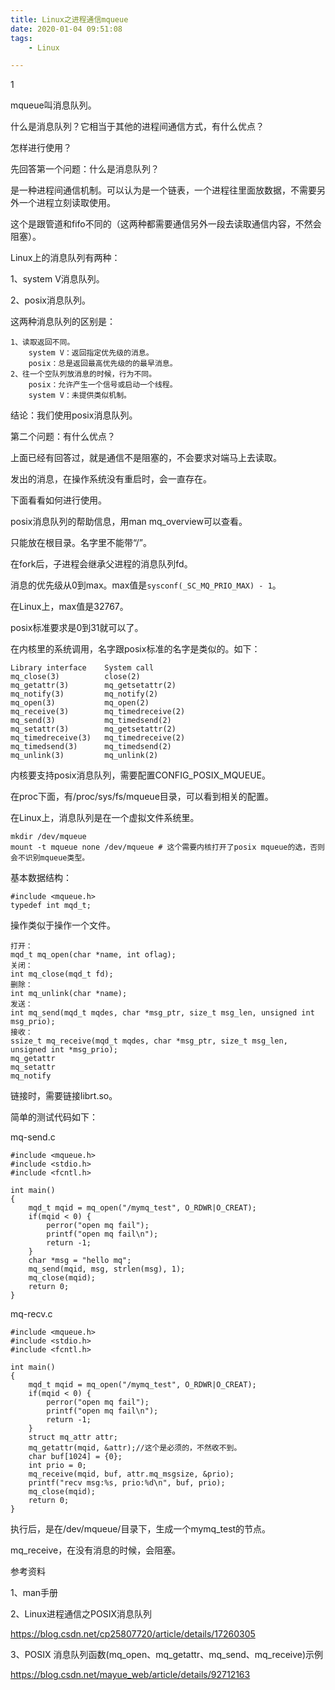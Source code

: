```yaml
---
title: Linux之进程通信mqueue
date: 2020-01-04 09:51:08
tags:
	- Linux

---
```


1

mqueue叫消息队列。

什么是消息队列？它相当于其他的进程间通信方式，有什么优点？

怎样进行使用？



先回答第一个问题：什么是消息队列？

是一种进程间通信机制。可以认为是一个链表，一个进程往里面放数据，不需要另外一个进程立刻读取使用。

这个是跟管道和fifo不同的（这两种都需要通信另外一段去读取通信内容，不然会阻塞）。

Linux上的消息队列有两种：

1、system V消息队列。

2、posix消息队列。

这两种消息队列的区别是：

```
1、读取返回不同。
	system V：返回指定优先级的消息。
	posix：总是返回最高优先级的的最早消息。
2、往一个空队列放消息的时候，行为不同。
	posix：允许产生一个信号或启动一个线程。
	system V：未提供类似机制。
```

结论：我们使用posix消息队列。

第二个问题：有什么优点？

上面已经有回答过，就是通信不是阻塞的，不会要求对端马上去读取。

发出的消息，在操作系统没有重启时，会一直存在。



下面看看如何进行使用。

posix消息队列的帮助信息，用man mq_overview可以查看。

只能放在根目录。名字里不能带“/”。

在fork后，子进程会继承父进程的消息队列fd。

消息的优先级从0到max。max值是`sysconf(_SC_MQ_PRIO_MAX) - 1`。

在Linux上，max值是32767。

posix标准要求是0到31就可以了。



在内核里的系统调用，名字跟posix标准的名字是类似的。如下：

```
Library interface    System call
mq_close(3)          close(2)
mq_getattr(3)        mq_getsetattr(2)
mq_notify(3)         mq_notify(2)
mq_open(3)           mq_open(2)
mq_receive(3)        mq_timedreceive(2)
mq_send(3)           mq_timedsend(2)
mq_setattr(3)        mq_getsetattr(2)
mq_timedreceive(3)   mq_timedreceive(2)
mq_timedsend(3)      mq_timedsend(2)
mq_unlink(3)         mq_unlink(2)
```

内核要支持posix消息队列，需要配置CONFIG_POSIX_MQUEUE。

在proc下面，有/proc/sys/fs/mqueue目录，可以看到相关的配置。



在Linux上，消息队列是在一个虚拟文件系统里。

```
mkdir /dev/mqueue
mount -t mqueue none /dev/mqueue # 这个需要内核打开了posix mqueue的选，否则会不识别mqueue类型。
```



基本数据结构：

```
#include <mqueue.h>
typedef int mqd_t;
```

操作类似于操作一个文件。

```
打开：
mqd_t mq_open(char *name, int oflag);
关闭：
int mq_close(mqd_t fd);
删除：
int mq_unlink(char *name);
发送：
int mq_send(mqd_t mqdes, char *msg_ptr, size_t msg_len, unsigned int msg_prio);
接收：
ssize_t mq_receive(mqd_t mqdes, char *msg_ptr, size_t msg_len, unsigned int *msg_prio);
mq_getattr
mq_setattr
mq_notify

```

链接时，需要链接librt.so。

简单的测试代码如下：

mq-send.c

```
#include <mqueue.h>
#include <stdio.h>
#include <fcntl.h>

int main()
{
    mqd_t mqid = mq_open("/mymq_test", O_RDWR|O_CREAT);
    if(mqid < 0) {
        perror("open mq fail");
        printf("open mq fail\n");
        return -1;
    }
    char *msg = "hello mq";
    mq_send(mqid, msg, strlen(msg), 1);
    mq_close(mqid);
    return 0;
}
```

mq-recv.c

```
#include <mqueue.h>
#include <stdio.h>
#include <fcntl.h>

int main()
{
    mqd_t mqid = mq_open("/mymq_test", O_RDWR|O_CREAT);
    if(mqid < 0) {
        perror("open mq fail");
        printf("open mq fail\n");
        return -1;
    }
    struct mq_attr attr;
    mq_getattr(mqid, &attr);//这个是必须的，不然收不到。
    char buf[1024] = {0};
    int prio = 0;
    mq_receive(mqid, buf, attr.mq_msgsize, &prio);
    printf("recv msg:%s, prio:%d\n", buf, prio);
    mq_close(mqid);
    return 0;
}
```

执行后，是在/dev/mqueue/目录下，生成一个mymq_test的节点。

mq_receive，在没有消息的时候，会阻塞。





参考资料

1、man手册

2、Linux进程通信之POSIX消息队列

https://blog.csdn.net/cp25807720/article/details/17260305

3、POSIX 消息队列函数(mq_open、mq_getattr、mq_send、mq_receive)示例

https://blog.csdn.net/mayue_web/article/details/92712163